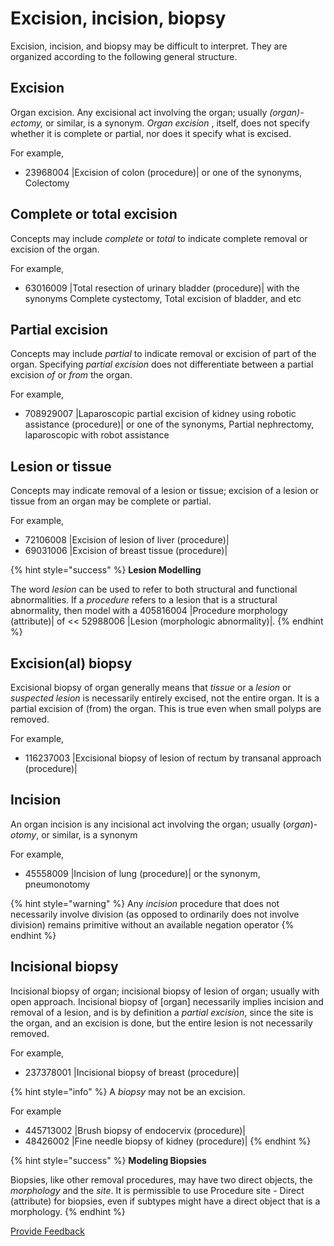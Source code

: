 # Excision, incision, biopsy

Excision, incision, and biopsy may be difficult to interpret. They are organized according to the following general structure.

## Excision

Organ excision. Any excisional act involving the organ; usually _(organ)-ectomy,_ or similar, is a synonym. _Organ excision_ , itself, does not specify whether it is complete or partial, nor does it specify what is excised.

For example,

* 23968004 |Excision of colon (procedure)| or one of the synonyms, Colectomy

## Complete or total excision

Concepts may include _complete_ or _total_ to indicate complete removal or excision of the organ.

For example,

* 63016009 |Total resection of urinary bladder (procedure)| with the synonyms Complete cystectomy, Total excision of bladder, and etc

## Partial excision

Concepts may include _partial_ to indicate removal or excision of part of the organ. Specifying _partial excision_ does not differentiate between a partial excision _of_ or _from_ the organ.

For example,

* 708929007 |Laparoscopic partial excision of kidney using robotic assistance (procedure)| or one of the synonyms, Partial nephrectomy, laparoscopic with robot assistance

## Lesion or tissue

Concepts may indicate removal of a lesion or tissue; excision of a lesion or tissue from an organ may be complete or partial.

For example,

* 72106008 |Excision of lesion of liver (procedure)|
* 69031006 |Excision of breast tissue (procedure)|

{% hint style="success" %}
**Lesion Modelling**

The word _lesion_ can be used to refer to both structural and functional abnormalities. If a _procedure_ refers to a lesion that is a structural abnormality, then model with a 405816004 |Procedure morphology (attribute)| of << 52988006 |Lesion (morphologic abnormality)|.
{% endhint %}

## Excision(al) biopsy

Excisional biopsy of organ generally means that _tissue_ or a _lesion_ or _suspected lesion_ is necessarily entirely excised, not the entire organ. It is a partial excision of (from) the organ. This is true even when small polyps are removed.

For example,

* 116237003 |Excisional biopsy of lesion of rectum by transanal approach (procedure)|

## Incision

An organ incision is any incisional act involving the organ; usually (_organ_)-_otomy_, or similar, is a synonym

For example,

* 45558009 |Incision of lung (procedure)| or the synonym, pneumonotomy

{% hint style="warning" %}
Any _incision_ procedure that does not necessarily involve division (as opposed to ordinarily does not involve division) remains primitive without an available negation operator
{% endhint %}

## Incisional biopsy

Incisional biopsy of organ; incisional biopsy of lesion of organ; usually with open approach. Incisional biopsy of \[organ] necessarily implies incision and removal of a lesion, and is by definition a _partial excision_, since the site is the organ, and an excision is done, but the entire lesion is not necessarily removed.

For example,

* 237378001 |Incisional biopsy of breast (procedure)|

{% hint style="info" %}
A _biopsy_ may not be an excision.

For example

* 445713002 |Brush biopsy of endocervix (procedure)|
* 48426002 |Fine needle biopsy of kidney (procedure)|
{% endhint %}

{% hint style="success" %}
**Modeling Biopsies**

Biopsies, like other removal procedures, may have two direct objects, the _morphology_ and the _site_. It is permissible to use Procedure site - Direct (attribute) for biopsies, even if subtypes might have a direct object that is a morphology.
{% endhint %}

<a href="https://docs.google.com/forms/d/e/1FAIpQLScTmbZIf0UEQwYDkY27EEWBkaiYkHSbR0_9DmFrMLXoQLyL7Q/viewform?usp=pp_url&#x26;entry.1767247133=SCT+Editorial+Guide&#x26;entry.670899847=Excision%2C%20incision%2C%20biopsy" class="button primary">Provide Feedback</a>
